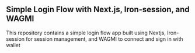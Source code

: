 ## Simple Login Flow with Next.js, Iron-session, and WAGMI

This repository contains a simple login flow app built using Nextjs, Iron-session for session management, and WAGMI to connect and sign in with wallet

